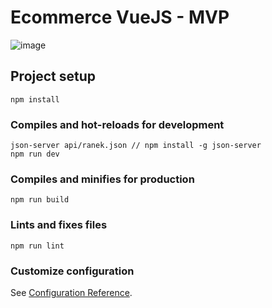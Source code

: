 # Ecommerce VueJS - MVP

![image](https://user-images.githubusercontent.com/29019771/154811284-0a74969b-1828-47cf-84b4-06a2eeb31624.png)

## Project setup

```
npm install
```

### Compiles and hot-reloads for development

```
json-server api/ranek.json // npm install -g json-server
npm run dev
```

### Compiles and minifies for production

```
npm run build
```

### Lints and fixes files

```
npm run lint
```

### Customize configuration

See [Configuration Reference](https://cli.vuejs.org/config/).
